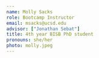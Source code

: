 ```yaml
---
name: Molly Sacks
role: Bootcamp Instructor
email: msacks@ucsd.edu
advisor: ["Jonathan Sebat"]
title: 4th year BISB PhD student
pronouns: she/her
photo: molly.jpeg
---
```


